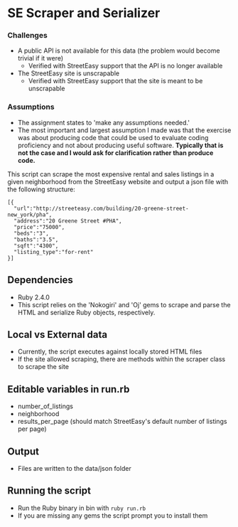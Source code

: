 # SE Scraper and Serializer

### Challenges
- A public API is not available for this data (the problem would become trivial if it were)
  - Verified with StreetEasy support that the API is no longer available
- The StreetEasy site is unscrapable
  - Verified with StreetEasy support that the site is meant to be unscrapable

### Assumptions
- The assignment states to 'make any assumptions needed.'
- The most important and largest assumption I made was that the exercise was about producing code that could be used to evaluate coding proficiency and not about producing useful software. **Typically that is not the case and I would ask for clarification rather than produce code.**

This script can scrape the most expensive rental and sales listings in a given neighborhood from the StreetEasy website and output a json file with the following structure:

```
[{
  "url":"http://streeteasy.com/building/20-greene-street-new_york/pha",
  "address":"20 Greene Street #PHA",
  "price":"75000",
  "beds":"3",
  "baths":"3.5",
  "sqft":"4300",
  "listing_type":"for-rent"
}]
```

## Dependencies
- Ruby 2.4.0
- This script relies on the 'Nokogiri' and 'Oj' gems to scrape and parse the HTML and serialize Ruby objects, respectively.

## Local vs External data
 - Currently, the script executes against locally stored HTML files
 - If the site allowed scraping, there are methods within the scraper class to scrape the site

## Editable variables in run.rb
- number_of_listings
- neighborhood
- results_per_page (should match StreetEasy's default number of listings per page)

## Output
- Files are written to the data/json folder

## Running the script
- Run the Ruby binary in bin with `ruby run.rb`
- If you are missing any gems the script prompt you to install them
